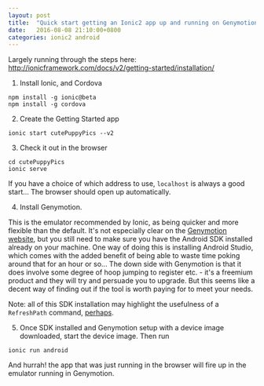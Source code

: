```yaml
---
layout: post
title:  "Quick start getting an Ionic2 app up and running on Genymotion"
date:   2016-08-08 21:10:00+0800
categories: ionic2 android
---
```


Largely running through the steps here: <http://ionicframework.com/docs/v2/getting-started/installation/>

1. Install Ionic, and Cordova

```
npm install -g ionic@beta
npm install -g cordova
```

2. Create the Getting Started app

```
ionic start cutePuppyPics --v2
```

3. Check it out in the browser

```
cd cutePuppyPics
ionic serve
```

If you have a choice of which address to use, `localhost` is always a good start... The browser should open up automatically.

4. Install Genymotion. 

This is the emulator recommended by Ionic, as being quicker and more flexible than the default. It's not especially clear on the [Genymotion website](https://www.genymotion.com/download/), but you still need to make sure you have the Android SDK installed already on your machine. One way of doing this is installing Android Studio, which comes with the added benefit of being able to waste time poking around that for an hour or so... The down side with Genymotion is that it does involve some degree of hoop jumping to register etc. - it's a freemium product and they will try and persuade you to upgrade. But this seems like a decent way of finding out if the tool is worth paying for to meet your needs.

Note: all of this SDK installation may highlight the usefulness of a `RefreshPath` command, [perhaps](/2016/03/20/refreshing-path-in-powershell.html). 

5. Once SDK installed and Genymotion setup with a device image downloaded, start the device image. Then run

```
ionic run android
```

And hurrah! the app that was just running in the browser will fire up in the emulator running in Genymotion.